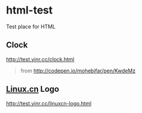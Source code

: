 # html-test
Test place for HTML

## Clock

<http://test.yinr.cc/clock.html>

> from <http://codepen.io/mohebifar/pen/KwdeMz>

## [Linux.cn](https://linux.cn) Logo

<http://test.yinr.cc/linuxcn-logo.html>

